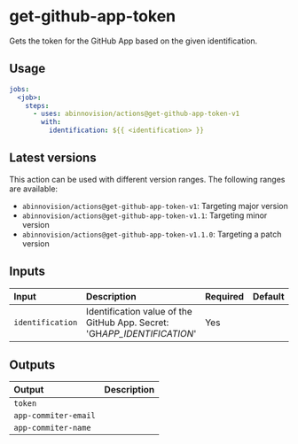 # get-github-app-token

Gets the token for the GitHub App based on the given identification.

## Usage

[//]: # "x-release-please-start-major"

```yaml
jobs:
  <job>:
    steps:
      - uses: abinnovision/actions@get-github-app-token-v1
        with:
          identification: ${{ <identification> }}
```

[//]: # "x-release-please-end"

## Latest versions

This action can be used with different version ranges. The following ranges are available:

- `abinnovision/actions@get-github-app-token-v1`: Targeting major version <!-- x-release-please-major -->
- `abinnovision/actions@get-github-app-token-v1.1`: Targeting minor version <!-- x-release-please-minor -->
- `abinnovision/actions@get-github-app-token-v1.1.0`: Targeting a patch version <!-- x-release-please-version -->

## Inputs

| Input            | Description                                                                                  | Required | Default |
| :--------------- | :------------------------------------------------------------------------------------------- | :------- | :------ |
| `identification` | Identification value of the GitHub App. Secret: 'GH*APP_IDENTIFICATION*<UPPERCASE APP NAME>' | Yes      |         |

## Outputs

| Output               | Description |
| :------------------- | :---------- |
| `token`              |             |
| `app-commiter-email` |             |
| `app-commiter-name`  |             |
